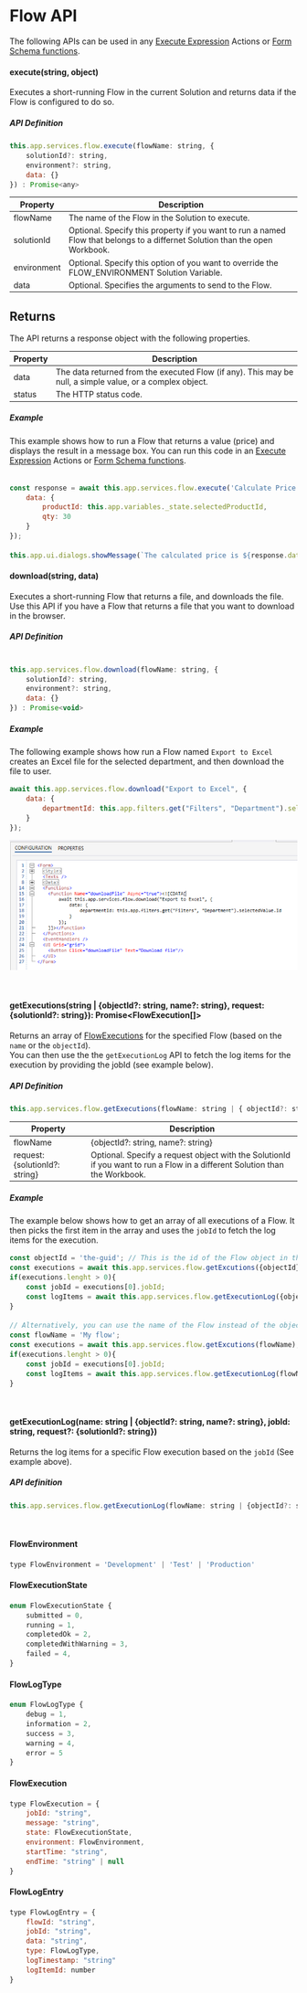 # Flow API

The following APIs can be used in any [Execute Expression](../interactionmodel/workbookactions.md#execute-expression) Actions or [Form Schema functions](../../../forms/formschemas/functions.md).

#### execute(string, object)

Executes a short-running Flow in the current Solution and returns data if the Flow is configured to do so.

##### API Definition

```javascript
this.app.services.flow.execute(flowName: string, {
    solutionId?: string,
    environment?: string,
    data: {}
}) : Promise<any>
```

| Property       |  Description                           |
|----------------|----------------------------------------|
| flowName       | The name of the Flow in the Solution to execute. |
| solutionId     | Optional. Specify this property if you want to run a named Flow that belongs to a differnet Solution than the open Workbook. |
| environment    | Optional. Specify this option of you want to override the FLOW_ENVIRONMENT Solution Variable. |
| data           | Optional. Specifies the arguments to send to the Flow.  |

## Returns

The API returns a response object with the following properties.

| Property      | Description                        |
|---------------|------------------------------------|
| data          | The data returned from the executed Flow (if any). This may be null, a simple value, or a complex object.  |
| status        | The HTTP status code.              |

##### Example

This example shows how to run a Flow that returns a value (price) and displays the result in a message box. You can run this code in an [Execute Expression](../interactionmodel/workbookactions.md#execute-expression) Actions or [Form Schema functions](../../../forms/formschemas/functions.md).  

```javascript

const response = await this.app.services.flow.execute('Calculate Price', {
    data: {
        productId: this.app.variables._state.selectedProductId,
        qty: 30
    }
});

this.app.ui.dialogs.showMessage(`The calculated price is ${response.data}`);

```


#### download(string, data)

Executes a short-running Flow that returns a file, and downloads the file. Use this API if you have a Flow that returns a file that you want to download in the browser.

##### API Definition

```javascript

this.app.services.flow.download(flowName: string, {
    solutionId?: string,
    environment?: string,
    data: {}
}) : Promise<void>

```

##### Example

The following example shows how run a Flow named `Export to Excel` creates an Excel file for the selected department, and then download the file to user.

```javascript
await this.app.services.flow.download("Export to Excel", {
    data: {
        departmentId: this.app.filters.get("Filters", "Department").selectedValue.Id
    }
});
```

![flow-api-download-file](../../../../../../images/invision/flow-api-download-file.png)

<br/>

#### getExecutions(string | {objectId?: string, name?: string}, request: {solutionId?: string}): Promise<FlowExecution[]>  
Returns an array of [FlowExecutions](#flowexecution) for the specified Flow (based on the `name` or the `objectId`).  
You can then use the the `getExecutionLog` API to fetch the log items for the execution by providing the jobId (see example below).

##### API Definition
```javascript
this.app.services.flow.getExecutions(flowName: string | { objectId?: string, name?: string }, request?: {solutionId?: string}): Promise<FlowExecution[]>
```

| Property       |  Description                           |
|----------------|----------------------------------------|
| flowName | {objectId?: string, name?: string} | Specifies the name of the Flow to execute, or the Solution Object Id of the Flow to execute. The most common use case is to use the name of the Flow. If you are using the API in a generic component and you don't know the name of the Flow upfront, you can use the request object with the objectId instead (like shown in the example below). |
| request: {solutionId?: string}    | Optional. Specify a request object with the SolutionId if you want to run a Flow in a different Solution than the Workbook. |

##### Example
The example below shows how to get an array of all executions of a Flow. It then picks the first item in the array and uses the 
`jobId` to fetch the log items for the execution.  

```javascript
const objectId = 'the-guid'; // This is the id of the Flow object in the _Solution Explorer_. Note that this is not the same as the FlowId.
const executions = await this.app.services.flow.getExcutions({objectId});
if(executions.lenght > 0){
    const jobId = executions[0].jobId;
    const logItems = await this.app.services.flow.getExecutionLog({objectId}, jobId);
}

// Alternatively, you can use the name of the Flow instead of the object id.
const flowName = 'My flow';
const executions = await this.app.services.flow.getExcutions(flowName);
if(executions.lenght > 0){
    const jobId = executions[0].jobId;
    const logItems = await this.app.services.flow.getExecutionLog(flowName, jobId);
}
```

<br/>

#### getExecutionLog(name: string | {objectId?: string, name?: string}, jobId: string, request?: {solutionId?: string})
Returns the log items for a specific Flow execution based on the `jobId` (See example above).

##### API definition
```javascript
this.app.services.flow.getExecutionLog(flowName: string | {objectId?: string, name?: string}, jobId: string, request?: {solutionId?: string}): Promise<FlowLogEntry[]>
```

<br/>

#### FlowEnvironment
```javascript
type FlowEnvironment = 'Development' | 'Test' | 'Production'
```


#### FlowExecutionState
```javascript
enum FlowExecutionState {
    submitted = 0,
    running = 1,
    completedOk = 2,
    completedWithWarning = 3,
    failed = 4,
}
```

#### FlowLogType
```javascript
enum FlowLogType {
    debug = 1,
    information = 2,
    success = 3,
    warning = 4,
    error = 5
}
```

#### FlowExecution
```javascript
type FlowExecution = {
    jobId: "string",
    message: "string",
    state: FlowExecutionState,
    environment: FlowEnvironment,
    startTime: "string",
    endTime: "string" | null
}
```

#### FlowLogEntry
```javascript
type FlowLogEntry = {
    flowId: "string",
    jobId: "string",
    data: "string",
    type: FlowLogType,
    logTimestamp: "string"
    logItemId: number
}
```